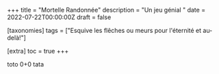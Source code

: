 +++
title = "Mortelle Randonnée"
description = "Un jeu génial "
date = 2022-07-22T00:00:00Z
draft = false

[taxonomies]
tags = ["Esquive les flêches ou meurs pour l'éternité et au-delà!"]

[extra]
toc = true
+++

toto 0+0 tata